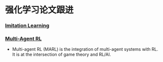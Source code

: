 # 强化学习论文跟进

### [Imitation Learning](https://github.com/PaperCommunity/Reinforcement-Learning/tree/master/ImitationLearning)


### [Multi-Agent RL](https://github.com/PaperCommunity/Reinforcement-Learning/tree/master/Multi-Agent)
- Multi-agent RL (MARL) is the integration of multi-agent systems with RL. It is at the intersection of
game theory and RL/AI.
